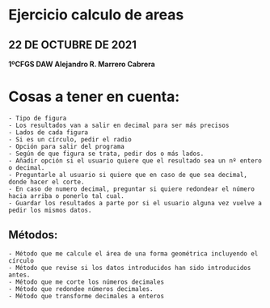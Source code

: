 # Ejercicio calculo de areas

## 22 DE OCTUBRE DE 2021


**1ºCFGS DAW Alejandro R. Marrero Cabrera**
 # Cosas a tener en cuenta:
```
- Tipo de figura
- Los resultados van a salir en decimal para ser más precisos
- Lados de cada figura
- Si es un círculo, pedir el radio
- Opción para salir del programa
- Según de que figura se trata, pedir dos o más lados.
- Añadir opción si el usuario quiere que el resultado sea un nº entero o decimal.
- Preguntarle al usuario si quiere que en caso de que sea decimal, donde hacer el corte.
- En caso de numero decimal, preguntar si quiere redondear el número hacia arriba o ponerlo tal cual.
- Guardar los resultados a parte por si el usuario alguna vez vuelve a pedir los mismos datos.
```
## Métodos:
```
- Método que me calcule el área de una forma geométrica incluyendo el círculo
- Método que revise si los datos introducidos han sido introducidos antes.
- Método que me corte los números decimales
- Método que redondee números decimales.
- Método que transforme decimales a enteros
```
